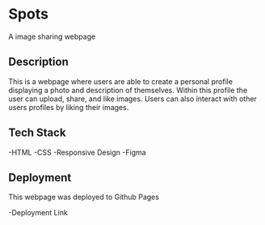 # Spots

A image sharing webpage

## Description

This is a webpage where users are able to create a personal profile displaying a photo and description of themselves. Within this profile the user can upload, share, and like images. Users can also interact with other users profiles by liking their images.

## Tech Stack

-HTML
-CSS
-Responsive Design
-Figma

## Deployment

This webpage was deployed to Github Pages

-Deployment Link
